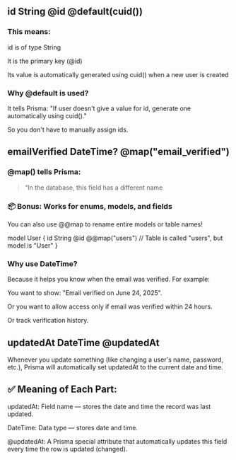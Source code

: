 ## id String @id @default(cuid())

### This means:

id is of type String

It is the primary key (@id)

Its value is automatically generated using cuid() when a new user is created


### Why @default is used?

It tells Prisma:
"If user doesn't give a value for id, generate one automatically using cuid()."

So you don't have to manually assign ids.



## emailVerified DateTime? @map("email_verified")

### @map() tells Prisma:

> “In the database, this field has a different name

### 📦 Bonus: Works for enums, models, and fields

You can also use @@map to rename entire models or table names!

model User {
  id String @id
  @@map("users") // Table is called "users", but model is "User"
}


### Why use DateTime?

Because it helps you know when the email was verified. For example:

You want to show: "Email verified on June 24, 2025".

Or you want to allow access only if email was verified within 24 hours.

Or track verification history.

##   updatedAt     DateTime  @updatedAt

Whenever you update something (like changing a user's name, password, etc.), Prisma will automatically set updatedAt to the current date and time.

## ✅ Meaning of Each Part:

updatedAt: Field name — stores the date and time the record was last updated.

DateTime: Data type — stores date and time.

@updatedAt: A Prisma special attribute that automatically updates this field every time the row is updated (changed).